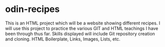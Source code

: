 # odin-recipes
This is an HTML project which will be a website showing different recipes. I will use this project to practice the various GIT and HTML teachings I have been through thus far. Skills displayed will include Git repository creation and cloning. HTML Boilerplate, Links, Images, Lists, etc.